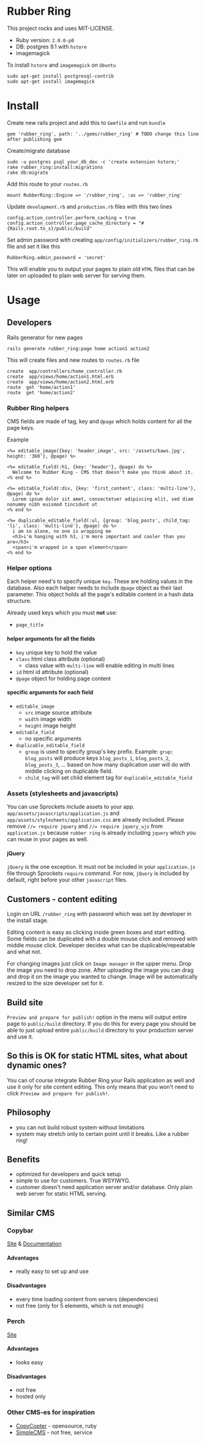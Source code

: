 # Rubber Ring

This project rocks and uses MIT-LICENSE.

* Ruby version: `2.0.0-p0`
* DB: postgres 9.1 with `hstore`
* imagemagick

To install `hstore` and `imagemagick` on `Ubuntu`
	
	sudo apt-get install postgresql-contrib
	sudo apt-get install imagemagick

# Install

Create new rails project and add this to `Gemfile` and run `bundle`

	gem 'rubber_ring', path: '../gems/rubber_ring' # TODO change this line after publishing gem

Create/migrate database

    sudo -u postgres psql your_db_dev -c 'create extension hstore;'
    rake rubber_ring:install:migrations
    rake db:migrate

Add this route to your `routes.rb`

    mount RubberRing::Engine => '/rubber_ring', :as => 'rubber_ring'

Update `development.rb` and `production.rb` files with this two lines

	config.action_controller.perform_caching = true
  	config.action_controller.page_cache_directory = "#{Rails.root.to_s}/public/build"

Set admin password with creating `app/config/initializers/rubber_ring.rb` file and set it like this

	RubberRing.admin_password = 'secret'

This will enable you to output your pages to plain old `HTML` files that can be later on uploaded to plain web server for serving them.

# Usage
## Developers

Rails generator for new pages

    rails generate rubber_ring:page home action1 action2

This will create files and new routes to `routes.rb` file

    create  app/controllers/home_controller.rb
    create  app/views/home/action1.html.erb
    create  app/views/home/action2.html.erb
    route  get 'home/action1'
    route  get 'home/action2'

### Rubber Ring helpers

CMS fields are made of tag, key and `@page` which holds content for all the page keys.

Example

	<%= editable_image({key: 'header_image', src: '/assets/baws.jpg', height: '360'}, @page) %>

	<%= editable_field(:h1, {key: 'header'}, @page) do %>
	  Welcome to Rubber Ring - CMS that doesn't make you think about it.
	<% end %>

	<%= editable_field(:div, {key: 'first_content', class: 'multi-line'}, @page) do %>
	  Lorem ipsum dolor sit amet, consectetuer adipiscing elit, sed diam nonummy nibh euismod tincidunt ut
	<% end %>

	<%= duplicable_editable_field(:ul, {group: 'blog_posts', child_tag: 'li', class: 'multi-line'}, @page) do %>
	  i am so alone, no one is wrapping me
	  <h3>i'm hanging with h3, i'm more important and cooler than you are</h3>
	  <span>i'm wrapped in a span element</span>
	<% end %>

### Helper options

Each helper need's to specify unique `key`. These are holding values in the database. Also each helper needs to include `@page` object as their last parameter. This object holds all the page's editable content in a hash data structure.

Already used keys which you must **not** use:

- `page_title`

#### helper arguments for all the fields
- `key` unique key to hold the value
- `class` html class attribute (optional)
	- class value with `multi-line` will enable editing in multi lines
- `id` html id attribute (optional)
- `@page` object for holding page content

#### specific arguments for each field
- `editable_image`
	- `src` image source attribute
	- `width` image width
	- `height` image height
- `editable_field`
	- no specific arguments
- `duplicable_editable_field`
	- `group` is used to specify group's key prefix. Example: `grup: blog_posts` will produce keys `blog_posts_1`, `blog_posts_2`, `blog_posts_3`, ... based on how many duplication user will do with middle clicking on duplicable field.
	- `child_tag` will set child element tag for `duplicable_editable_field`

### Assets (stylesheets and javascripts)

You can use Sprockets include assets to your app. `app/assets/javascripts/application.js` and `app/assets/stylesheets/application.css` are already included. Please remove `//= require jquery` and `//= require jquery_ujs` from `application.js` because `rubber ring` is already including `jquery` which you can reuse in your pages as well.

#### jQuery

`jQuery` is the one exception. It must not be included in your `application.js` file through Sprockets `require` command. For now, `jQuery` is included by default, right before your other `javascript` files.

## Customers - content editing

Login on URL `/rubber_ring` with password which was set by developer in the install stage.

Editing content is easy as clicking inside green boxes and start editing. Some fields can be duplicated with a double mouse click and removed with middle mouse click. Developer decides what can be duplicable/repeatable and what not.

For changing images just click on `Image manager` in the upper menu. Drop the image you need to drop zone. After uploading the image you can drag and drop it on the image you wanted to change. Image will be automatically resized to the size developer set for it.

## Build site

`Preview and prepare for publish!` option in the menu will output entire page to `public/build` directory. If you do this for every page you should be able to just upload entire `public/build` directory to your production server and use it.

## So this is OK for static HTML sites, what about dynamic ones?
You can of course integrate Rubber Ring your Rails application as well and use it only for site content editing. This only means that you won't need to click `Preview and prepare for publish!`.

## Philosophy

* you can not build robust system without limitations
* system may stretch only to certain point until it breaks. Like a rubber ring!

## Benefits

- optimized for developers and quick setup
- simple to use for customers. True WSYIWYG.
- customer doesn't need application server and/or database. Only plain web server for static HTML serving.

## Similar CMS

### Copybar

[Site](https://copybar.io) & [Documentation](https://copybar.io/documentation#quickstartUsers)

#### Advantages
- really easy to set up and use

#### Disadvantages
- every time loading content from servers (dependencies)
- not free (only for 5 elements, which is not enough)

### Perch
[Site](http://grabaperch.com/)

#### Advantages
- looks easy

#### Disadvantages
- not free
- hosted only

### Other CMS-es for inspiration
- [CopyCopter](http://copycopter.com) - opensource, ruby
- [SimpleCMS](http://www.simplecms.com) - not free, service
